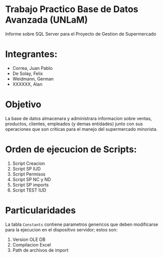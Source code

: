 # Trabajo Practico Base de Datos Avanzada (UNLaM)
Informe sobre SQL Server para el Proyecto de Gestion de Supermercado

# Integrantes:
- Correa, Juan Pablo
- De Solay, Felix
- Weidmann, German
- XXXXXX, Alan

# Objetivo
La base de datos almacenara y administrara informacion sobre ventas, productos, clientes, empleados (y demas entidades) junto con sus operaciones que son criticas para el manejo del supermercado minorista.

# Orden de ejecucion de Scripts:

1. Script Creacion
2. Script SP IUD
3. Script Permisos
4. Script SP NC y ND
5. Script SP imports
6. Script TEST IUD

# Particularidades
La tabla ```Constants``` contiene parametros genericos que deben modificarse para la ejecucion en el dispositivo servidor; estos son:
1. Version OLE DB
2. Compilacion Excel
3. Path de archivos de import


